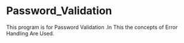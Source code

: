 # Password_Validation
This  program  is for Password Validation .In This the  concepts of  Error Handling Are Used.

